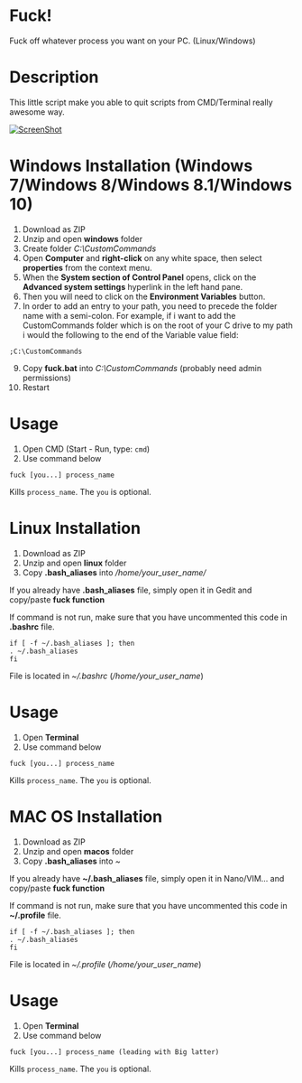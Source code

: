 Fuck!
=====

Fuck off whatever process you want on your PC. (Linux/Windows)

Description
===========

This little script make you able to quit scripts from CMD/Terminal really awesome way.

[![ScreenShot](https://raw.github.com/detroitstudio/fuck/master/images/screen.png)](http://youtu.be/R91DU8kceeQ)

Windows Installation (Windows 7/Windows 8/Windows 8.1/Windows 10)
============

1. Download as ZIP
2. Unzip and open **windows** folder
3. Create folder *C:\CustomCommands*
4. Open **Computer** and **right-click** on any white space, then select **properties** from the context menu.
5. When the **System section of Control Panel** opens, click on the **Advanced system settings** hyperlink in the left hand pane.
6. Then you will need to click on the **Environment Variables** button.
7. In order to add an entry to your path, you need to precede the folder name with a semi-colon. For example, if i want to add the CustomCommands folder which is on the root of your C drive to my path i would the following to the end of the Variable value field: 
```
;C:\CustomCommands
```
9. Copy **fuck.bat** into *C:\CustomCommands* (probably need admin permissions)
10. Restart

Usage
=====

1. Open CMD (Start - Run, type: ```cmd```)
2. Use command below 
```
fuck [you...] process_name
```

Kills ```process_name```. The ```you``` is optional.

Linux Installation
============

1. Download as ZIP
2. Unzip and open **linux** folder
3. Copy **.bash_aliases** into */home/your_user_name/*

If you already have **.bash_aliases** file, simply open it in Gedit and copy/paste **fuck function**

If command is not run, make sure that you have uncommented this code in **.bashrc** file.

```
if [ -f ~/.bash_aliases ]; then
. ~/.bash_aliases
fi
```

File is located in *~/.bashrc* (*/home/your_user_name*)

Usage
=====

1. Open **Terminal**
2. Use command below
```
fuck [you...] process_name
```

Kills ```process_name```. The ```you``` is optional.

MAC OS Installation
============

1. Download as ZIP
2. Unzip and open **macos** folder
3. Copy **.bash_aliases** into *~*

If you already have **~/.bash_aliases** file, simply open it in Nano/VIM... and copy/paste **fuck function**

If command is not run, make sure that you have uncommented this code in **~/.profile** file.

```
if [ -f ~/.bash_aliases ]; then
. ~/.bash_aliases
fi
```

File is located in *~/.profile* (*/home/your_user_name*)

Usage
=====

1. Open **Terminal**
2. Use command below
```
fuck [you...] process_name (leading with Big latter)
```

Kills ```process_name```. The ```you``` is optional.






